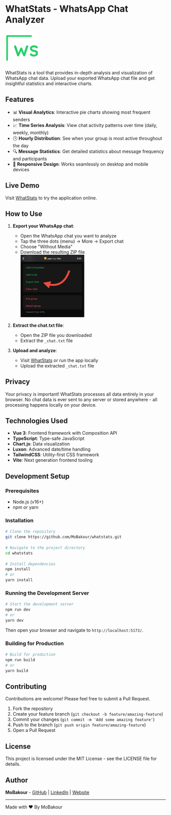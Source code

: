 # WhatStats - WhatsApp Chat Analyzer

![WhatStats Logo](./public/logo.png)

WhatStats is a tool that provides in-depth analysis and visualization of WhatsApp chat data. Upload your exported WhatsApp chat file and get insightful statistics and interactive charts.

## Features

-   📊 **Visual Analytics**: Interactive pie charts showing most frequent senders
-   📈 **Time Series Analysis**: View chat activity patterns over time (daily, weekly, monthly)
-   🕒 **Hourly Distribution**: See when your group is most active throughout the day
-   🔍 **Message Statistics**: Get detailed statistics about message frequency and participants
-   📱 **Responsive Design**: Works seamlessly on desktop and mobile devices

## Live Demo

Visit [WhatStats](https://whatstats.vercel.app) to try the application online.

## How to Use

1. **Export your WhatsApp chat**:

    - Open the WhatsApp chat you want to analyze
    - Tap the three dots (menu) → More → Export chat
    - Choose "Without Media"
    - Download the resulting ZIP file
      <br /><img src="./public/guide.jpg" alt="Export Chat Guide" width="200" />
      <br />

2. **Extract the chat.txt file**:

    - Open the ZIP file you downloaded
    - Extract the `_chat.txt` file

3. **Upload and analyze**:
    - Visit [WhatStats](https://whatstats.vercel.app) or run the app locally
    - Upload the extracted `_chat.txt` file

## Privacy

Your privacy is important! WhatStats processes all data entirely in your browser. No chat data is ever sent to any server or stored anywhere - all processing happens locally on your device.

## Technologies Used

-   **Vue 3**: Frontend framework with Composition API
-   **TypeScript**: Type-safe JavaScript
-   **Chart.js**: Data visualization
-   **Luxon**: Advanced date/time handling
-   **TailwindCSS**: Utility-first CSS framework
-   **Vite**: Next generation frontend tooling

## Development Setup

### Prerequisites

-   Node.js (v16+)
-   npm or yarn

### Installation

```bash
# Clone the repository
git clone https://github.com/MoBakour/whatstats.git

# Navigate to the project directory
cd whatstats

# Install dependencies
npm install
# or
yarn install
```

### Running the Development Server

```bash
# Start the development server
npm run dev
# or
yarn dev
```

Then open your browser and navigate to `http://localhost:5173/`.

### Building for Production

```bash
# Build for production
npm run build
# or
yarn build
```

## Contributing

Contributions are welcome! Please feel free to submit a Pull Request.

1. Fork the repository
2. Create your feature branch (`git checkout -b feature/amazing-feature`)
3. Commit your changes (`git commit -m 'Add some amazing feature'`)
4. Push to the branch (`git push origin feature/amazing-feature`)
5. Open a Pull Request

## License

This project is licensed under the MIT License - see the LICENSE file for details.

## Author

**MoBakour** - [GitHub](https://github.com/MoBakour) | [LinkedIn](https://linkedin.com/in/mobakour/) | [Website](https://bakour.dev)

---

Made with ❤️ By MoBakour
